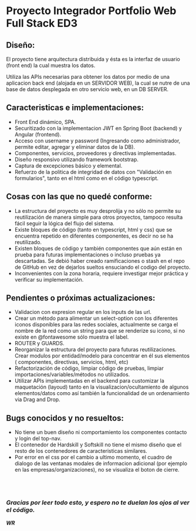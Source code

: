 # Proyecto Integrador Portfolio Web Full Stack ED3

## Diseño:
El proyecto tiene arquitectura distribuida y ésta es la interfaz de usuario (front end) la cual muestra los datos.

Utiliza las APIs necesarias para obtener los datos por medio de una aplicacion back end (alojada en un SERVIDOR WEB), la cual se nutre de una base de datos desplegada en otro servicio web, en un DB SERVER.

## Caracteristicas e implementaciones:
- Front End dinámico, SPA.
- Securitizado con la implementacion JWT en Spring Boot (backend) y Angular (frontend).
- Acceso con username y password (Ingresando como administrador, permite 
editar, agregar y eliminar datos de la DB).
- Componentes, servicios, proveedores y directivas implementadas.
- Diseño responsivo utilizando framework bootstrap.
- Captura de excepciones básico y elemental.
- Refuerzo de la politica de integridad de datos con "Validación en formularios", tanto en el html como en el código typescript.

## Cosas con las que no quedé conforme:
- La estructura del proyecto es muy desprolija y no sólo no permite su reutilización de manera simple para otros proyectos, tampoco resulta fácil seguir la lógica del flujo del sistema.
- Existe bloques de código (tanto en typescript, html y css) que se encuentra repetido en diferentes componentes, es decir no se ha reutilizado.
- Existen bloques de código y también componentes que aún están en prueba para futuras implementaciones o incluso pruebas ya descartadas. Se debió haber creado ramificaciones o stash en el repo de GitHub en vez de dejarlos sueltos ensuciando el codigo del proyecto.
- Inconvenientes con la zona horaria, requiere investigar mejor práctica y verificar su implementación.

## Pendientes o próximas actualizaciones:
- Validacion con expresion regular en los inputs de las url.
- Crear un método para alimentar un select-option con los diferentes iconos disponibles para las redes sociales, actualmente se carga el nombre de la red como un string para que se renderize su icono, si no existe en @fontawesome sólo muestra el label.
- ROUTER y GUARDS.
- Reorganizar la estructura del proyecto para futuras reutilizaciones. Crear modulos por entidad/modelo para concentrar en él sus elementos ( componentes, directivas, servicios, html, etc)
- Refactorización de código, limpiar código de pruebas, limpiar importaciones/variables/métodos no utilizados.
- Utilizar APIs implementadas en el backend para customizar la maquetación (layoud) tanto en la visualizacion/ocultamiento de algunos elementos/datos como así también la funcionalidad de un ordenamiento via Drag and Drop.

## Bugs conocidos y no resueltos:
- No tiene un buen diseño ni comportamiento los componentes contacto y login del top-nav.
- El contenedor de Hardskill y Softskill no tiene el mismo diseño que el resto de los contenedores de caracteristicas similares.
- Por error en el css por el cambio a ultimo momento, el cuadro de dialogo de las ventanas modales de informacion adicional (por ejemplo en las empresas/organizaciones), no se visualiza el boton de cierre.

<br></br>
### <em>Gracias por leer todo esto, y espero no te duelan los ojos al ver el código.
<b>WR<b><em>